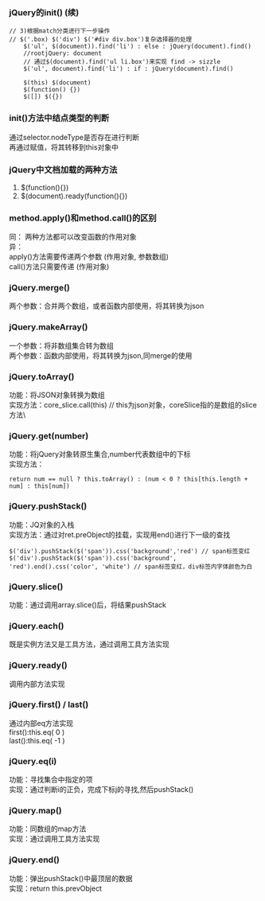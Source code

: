 ### jQuery的init() (续)
```
// 3)根据match分类进行下一步操作
// $('.box) $('div') $('#div div.box')复杂选择器的处理
    $('ul', $(document)).find('li') : else : jQuery(document).find()
    //rootjQuery: document 
    // 通过$(document).find('ul li.box')来实现 find -> sizzle
    $('ul', document).find('li') : if : jQuery(document).find()

    $(this) $(document) 
    $(function() {})
    $([]) $({})

```

### init()方法中结点类型的判断
通过selector.nodeType是否存在进行判断  
再通过赋值，将其转移到this对象中

### jQuery中文档加载的两种方法
1) $(function(){})  
2) $(document).ready(function(){})

### method.apply()和method.call()的区别
同： 两种方法都可以改变函数的作用对象  
异：  
apply()方法需要传递两个参数 (作用对象, 参数数组)  
call()方法只需要传递 (作用对象)


### jQuery.merge()
两个参数：合并两个数组，或者函数内部使用，将其转换为json

### jQuery.makeArray()
一个参数：将非数组集合转为数组  
两个参数：函数内部使用，将其转换为json,同merge的使用

### jQuery.toArray()
功能：将JSON对象转换为数组  
实现方法：core_slice.call(this) // this为json对象，coreSlice指的是数组的slice方法\

### jQuery.get(number)
功能：将jQuery对象转原生集合,number代表数组中的下标  
实现方法：
```
return num == null ? this.toArray() : (num < 0 ? this[this.length + num] : this[num])
```

### jQuery.pushStack()
功能：JQ对象的入栈  
实现方法：通过对ret.preObject的挂载，实现用end()进行下一级的查找  
```
$('div').pushStack($('span')).css('background','red') // span标签变红
$('div').pushStack($('span')).css('background', 'red').end().css('color', 'white') // span标签变红，div标签内字体颜色为白

```

### jQuery.slice()
功能：通过调用array.slice()后，将结果pushStack


### jQuery.each() 
既是实例方法又是工具方法，通过调用工具方法实现  

### jQuery.ready() 
调用内部方法实现  

### jQuery.first() / last()
通过内部eq方法实现  
first():this.eq( 0 )  
last():this.eq( -1 )

### jQuery.eq(i)
功能：寻找集合中指定的项  
实现：通过判断i的正负，完成下标j的寻找,然后pushStack()

### jQuery.map()
功能：同数组的map方法  
实现：通过调用工具方法实现

### jQuery.end()
功能：弹出pushStack()中最顶层的数据  
实现：return this.prevObject

